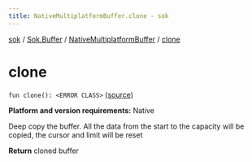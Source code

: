 ```yaml
---
title: NativeMultiplatformBuffer.clone - sok
---
```


[sok](../../index.html) / [Sok.Buffer](../index.html) / [NativeMultiplatformBuffer](index.html) / [clone](./clone.html)

# clone

`fun clone(): <ERROR CLASS>` [(source)](https://github.com/SeekDaSky/Sok/tree/master/native/sok-native-linux/src/Sok/Buffer/NativeMultiplatformBuffer.kt#L253)

**Platform and version requirements:** Native

Deep copy the buffer. All the data from the start to the capacity will be copied, the cursor and limit will be reset

**Return**
cloned buffer

